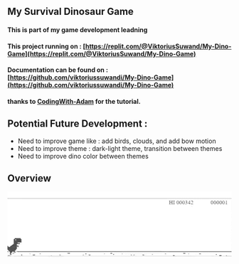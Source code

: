 ## My Survival Dinosaur Game
#### This is part of my game development leadning
#### This project running on : [https://replit.com/@ViktoriusSuwand/My-Dino-Game](https://replit.com/@ViktoriusSuwand/My-Dino-Game)

#### Documentation can be found on : [https://github.com/viktoriussuwandi/My-Dino-Game](https://github.com/viktoriussuwandi/My-Dino-Game)
#### thanks to [CodingWith-Adam](https://dev.to/codingwithadam/how-to-code-chrome-dino-game-with-javascript-and-a-html-canvas-l17) for the tutorial.


## Potential Future Development : 
* Need to improve game like : add birds, clouds, and add bow motion
* Need to improve theme : dark-light theme, transition between themes
* Need to improve dino color between themes

## Overview
![dino](images/dino.gif)